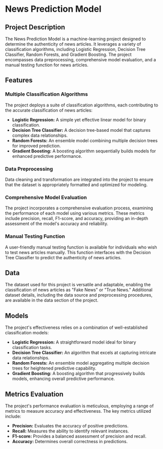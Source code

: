 # News Prediction Model



## Project Description
The News Prediction Model is a machine-learning project designed to determine the authenticity of news articles. It leverages a variety of classification algorithms, including Logistic Regression, Decision Tree Classifier, Random Forests, and Gradient Boosting. The project encompasses data preprocessing, comprehensive model evaluation, and a manual testing function for news articles.

## Features

### Multiple Classification Algorithms
The project deploys a suite of classification algorithms, each contributing to the accurate classification of news articles:

- **Logistic Regression:** A simple yet effective linear model for binary classification.
- **Decision Tree Classifier:** A decision tree-based model that captures complex data relationships.
- **Random Forests:** An ensemble model combining multiple decision trees for improved prediction.
- **Gradient Boosting:** A boosting algorithm sequentially builds models for enhanced predictive performance.

### Data Preprocessing
Data cleaning and transformation are integrated into the project to ensure that the dataset is appropriately formatted and optimized for modeling.

### Comprehensive Model Evaluation
The project incorporates a comprehensive evaluation process, examining the performance of each model using various metrics. These metrics include precision, recall, F1-score, and accuracy, providing an in-depth assessment of the model's accuracy and reliability.

### Manual Testing Function
A user-friendly manual testing function is available for individuals who wish to test news articles manually. This function interfaces with the Decision Tree Classifier to predict the authenticity of news articles.

## Data
The dataset used for this project is versatile and adaptable, enabling the classification of news articles as "Fake News" or "True News." Additional dataset details, including the data source and preprocessing procedures, are available in the data section of the project.

## Models
The project's effectiveness relies on a combination of well-established classification models:

- **Logistic Regression:** A straightforward model ideal for binary classification tasks.
- **Decision Tree Classifier:** An algorithm that excels at capturing intricate data relationships.
- **Random Forests:** An ensemble model aggregating multiple decision trees for heightened predictive capability.
- **Gradient Boosting:** A boosting algorithm that progressively builds models, enhancing overall predictive performance.

## Metrics Evaluation
The project's performance evaluation is meticulous, employing a range of metrics to measure accuracy and effectiveness. The key metrics utilized include:

- **Precision:** Evaluates the accuracy of positive predictions.
- **Recall:** Measures the ability to identify relevant instances.
- **F1-score:** Provides a balanced assessment of precision and recall.
- **Accuracy:** Determines overall correctness in predictions.

